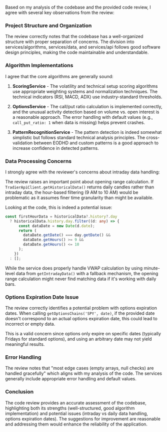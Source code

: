 Based on my analysis of the codebase and the provided code review, I agree with several key observations from the review:

### Project Structure and Organization
The review correctly notes that the codebase has a well-organized structure with proper separation of concerns. The division into services/algorithms, services/data, and services/api follows good software design principles, making the code maintainable and understandable.

### Algorithm Implementations
I agree that the core algorithms are generally sound:

1. **ScoringService** - The volatility and technical setup scoring algorithms use appropriate weighting systems and normalization techniques. The technical indicators (RSI, MACD, ADX) use industry-standard thresholds.

2. **OptionsService** - The call/put ratio calculation is implemented correctly, and the unusual activity detection based on volume vs. open interest is a reasonable approach. The error handling with default values (e.g., `call_put_ratio: 1` when data is missing) helps prevent crashes.

3. **PatternRecognitionService** - The pattern detection is indeed somewhat simplistic but follows standard technical analysis principles. The cross-validation between EODHD and custom patterns is a good approach to increase confidence in detected patterns.

### Data Processing Concerns
I strongly agree with the reviewer's concerns about intraday data handling:

The review raises an important point about opening range calculation. If `TradierApiClient.getHistoricalData()` returns daily candles rather than intraday data, the hour-based filtering (9 AM to 10 AM) would be problematic as it assumes finer time granularity than might be available.

Looking at the code, this is indeed a potential issue:
```typescript
const firstHourData = historicalData?.history?.day
  ? historicalData.history.day.filter((d: any) => {
      const dataDate = new Date(d.date);
      return (
        dataDate.getDate() === day.getDate() &&
        dataDate.getHours() >= 9 &&
        dataDate.getHours() <= 10
      );
    })
  : [];
```

While the service does properly handle VWAP calculation by using minute-level data from `getIntradayData()` with a fallback mechanism, the opening range calculation might never find matching data if it's working with daily bars.

### Options Expiration Date Issue
The review correctly identifies a potential problem with options expiration dates. When calling `getOptionsChains('SPY', date)`, if the provided date doesn't correspond to an actual options expiration date, this could lead to incorrect or empty data.

This is a valid concern since options only expire on specific dates (typically Fridays for standard options), and using an arbitrary date may not yield meaningful results.

### Error Handling
The review notes that "most edge cases (empty arrays, null checks) are handled gracefully" which aligns with my analysis of the code. The services generally include appropriate error handling and default values.

### Conclusion
The code review provides an accurate assessment of the codebase, highlighting both its strengths (well-structured, good algorithm implementation) and potential issues (intraday vs daily data handling, options expiration dates). The suggestions for improvement are reasonable and addressing them would enhance the reliability of the application.